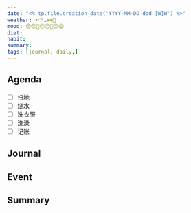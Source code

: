 ```yaml
---
date: "<% tp.file.creation_date('YYYY-MM-DD ddd [W]W') %>"
weather: ☀️⛅️☁️☔️❄️💨
mood: 😡😣🙁😑😐🙂😊😄
diet: 
habit: 
summary: 
tags: [journal, daily,]
---
```


## Agenda

- [ ] 扫地
- [ ] 烧水
- [ ] 洗衣服
- [ ] 洗澡
- [ ] 记账

## Journal

## Event

## Summary

